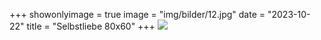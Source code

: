 +++
showonlyimage = true
image = "img/bilder/12.jpg"
date = "2023-10-22"
title = "Selbstliebe 80x60"
+++
![](/img/bilder/12.jpg)